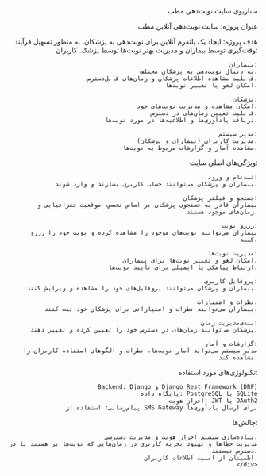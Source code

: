 <div style="text-align: right;">
    <div style="text-align: right;", color:"blue">
سناریوی سایت نوبت‌دهی مطب
    </div>

عنوان پروژه:
سایت نوبت‌دهی آنلاین مطب

هدف پروژه:
ایجاد یک پلتفرم آنلاین برای نوبت‌دهی به پزشکان، به منظور تسهیل فرآیند وقت‌گیری توسط بیماران و مدیریت بهتر نوبت‌ها توسط پزشک.
کاربران:

    بیماران:
        به دنبال نوبت‌دهی به پزشکان مختلف.
        قابلیت مشاهده اطلاعات پزشکان و زمان‌های قابل‌دسترس.
        امکان لغو یا تغییر نوبت‌ها.

    پزشکان:
        امکان مشاهده و مدیریت نوبت‌های خود.
        قابلیت تعیین زمان‌های در دسترس.
        دریافت یادآوری‌ها و اطلاعیه‌ها در مورد نوبت‌ها.

    مدیر سیستم:
        مدیریت کاربران (بیماران و پزشکان).
        مشاهده آمار و گزارشات مربوط به نوبت‌ها.

ویژگی‌های اصلی سایت:

    ثبت‌نام و ورود:
        بیماران و پزشکان می‌توانند حساب کاربری بسازند و وارد شوند.

    جستجو و فیلتر پزشکان:
        بیماران قادر به جستجوی پزشکان بر اساس تخصص، موقعیت جغرافیایی و زمان‌های موجود هستند.

    رزرو نوبت:
        بیماران می‌توانند نوبت‌های موجود را مشاهده کرده و نوبت خود را رزرو کنند.

    مدیریت نوبت‌ها:
        امکان لغو و تغییر نوبت‌ها برای بیماران.
        ارتباط پیامکی یا ایمیلی برای تأیید نوبت‌ها.

    پروفایل کاربری:
        بیماران و پزشکان می‌توانند پروفایل‌های خود را مشاهده و ویرایش کنند.

    نظرات و امتیازات:
        بیماران می‌توانند نظرات و امتیازاتی برای پزشکان خود ثبت کنند.

    مدیریت زمان‌‎بندی:
        پزشکان می‌توانند زمان‌های در دسترس خود را تعیین کرده و تغییر دهند.

    گزارشات و آمار:
        مدیر سیستم می‌تواند آمار نوبت‌ها، نظرات و الگوهای استفاده کاربران را مشاهده کند.

تکنولوژی‌های مورد استفاده:

    Backend: Django و Django Rest Framework (DRF)
    پایگاه داده: PostgreSQL یا SQLite
    احراز هویت: JWT یا OAuth2
    پیام‌رسانی: استفاده از SMS Gateway برای ارسال یادآوری‌ها

چالش‌ها:

    پیاده‌سازی سیستم احراز هویت و مدیریت دسترسی.
    مدیریت خطاها و بهبود تجربه کاربری در زمان‌هایی که نوبت‌ها پر هستند یا در دسترس نیستند.
    اطمینان از امنیت اطلاعات کاربران.
    </div>
